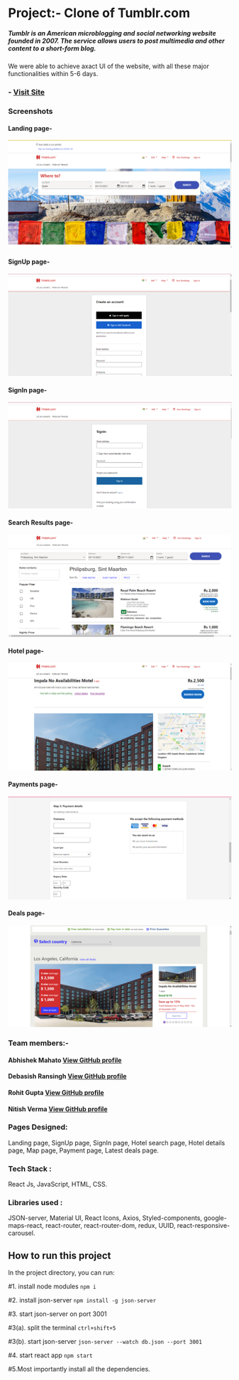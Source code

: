 
# Project:- Clone of Tumblr.com
##### Tumblr is an American microblogging and social networking website founded in 2007. The service allows users to post multimedia and other content to a short-form blog.
We were able to achieve axact UI of the website, with all these major functionalities within 5-6 days.

### - [Visit Site](https://hotelsclone.netlify.app/)

### Screenshots
#### Landing page-
![alt text](https://github.com/abhishekmah/Project-Hotels.com/blob/master/screenshots/landingPage.png)
#### SignUp page-
![alt text](https://github.com/abhishekmah/Project-Hotels.com/blob/master/screenshots/signup.png)
#### SignIn page-
![alt text](https://github.com/abhishekmah/Project-Hotels.com/blob/master/screenshots/signin.png)
#### Search Results page-
![alt text](https://github.com/abhishekmah/Project-Hotels.com/blob/master/screenshots/searchResults.png)
#### Hotel page-
![alt text](https://github.com/abhishekmah/Project-Hotels.com/blob/master/screenshots/hotelDetailsPage.png)
#### Payments page-
![alt text](https://github.com/abhishekmah/Project-Hotels.com/blob/master/screenshots/paymentsPage.png)
#### Deals page-
![alt text](https://github.com/abhishekmah/Project-Hotels.com/blob/master/screenshots/dealsPage.png)

### Team members:-
#### Abhishek Mahato [View GitHub profile](https://github.com/abhishekmah)
#### Debasish Ransingh [View GitHub profile](https://github.com/Ransingh88)
#### Rohit Gupta  [View GitHub profile](https://github.com/rohitkumar0427)
#### Nitish Verma [View GitHub profile](https://github.com/nitishVrma)

### Pages Designed:
Landing page, SignUp page, SignIn page, Hotel search page, Hotel details page, Map page, Payment page, Latest deals page.

### Tech Stack : 
React Js, JavaScript, HTML, CSS.
 
 ### Libraries used : 
 JSON-server, Material UI, React Icons, Axios, Styled-components, google-maps-react, react-router, react-router-dom, redux, UUID, react-responsive-carousel.
## How to run this project

In the project directory, you can run:

#1. install node modules `npm i`

#2. install json-server `npm install -g json-server`

#3. start json-server on port 3001

#3(a). split the terminal `ctrl+shift+5`

#3(b). start json-server `json-server --watch db.json --port 3001`

#4. start react app `npm start`

#5.Most importantly install all the dependencies.
